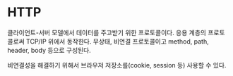 # HTTP

클라이언트-서버 모델에서 데이터를 주고받기 위한 프로토콜이다. 응용 계층의 프로토콜로써 TCP/IP 위에서 동작한다. 무상태, 비연결 프로토콜이고 method, path, header, body 등으로 구성된다.

비연결성을 해결하기 위해서 브라우저 저장소를(cookie, session 등) 사용할 수 있다.